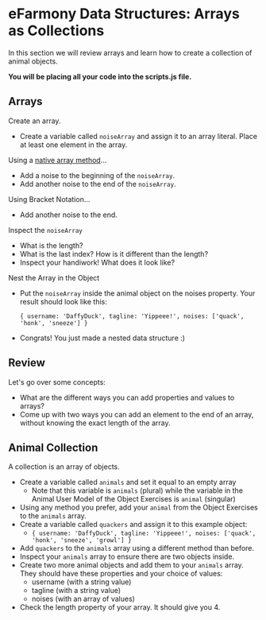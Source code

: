 # eFarmony Data Structures: Arrays as Collections

In this section we will review arrays and learn how to create a collection of animal objects.

__You will be placing all your code into the scripts.js file.__

## Arrays

Create an array.

- Create a variable called `noiseArray` and assign it to an array literal. Place at least one element in the array.

Using a [native array method](http://www.w3schools.com/jsref/jsref_obj_array.asp)...

- Add a noise to the beginning of the `noiseArray`.
- Add another noise to the end of the `noiseArray`.


Using Bracket Notation...

- Add another noise to the end.

Inspect the `noiseArray`

- What is the length?
- What is the last index? How is it different than the length?
- Inspect your handiwork! What does it look like?


Nest the Array in the Object
- Put the `noiseArray` inside the animal object on the noises property. Your result should look like this:

  `{ username: 'DaffyDuck', tagline: 'Yippeee!', noises: ['quack', 'honk', 'sneeze'] }`

- Congrats! You just made a nested data structure :)


## Review

Let's go over some concepts:

- What are the different ways you can add properties and values to arrays?
- Come up with two ways you can add an element to the end of an array, without knowing the exact length of the array.

## Animal Collection

A collection is an array of objects.

- Create a variable called `animals` and set it equal to an empty array
  - Note that this variable is `animals` (plural) while the variable in the Animal User Model of the Object Exercises is `animal` (singular)
- Using any method you prefer, add your `animal` from the Object Exercises to the `animals` array.
- Create a variable called `quackers` and assign it to this example object:
  - `{ username: 'DaffyDuck', tagline: 'Yippeee!', noises: ['quack', 'honk', 'sneeze', 'growl'] }`
- Add `quackers` to the `animals` array using a different method than before.
- Inspect your `animals` array to ensure there are two objects inside.
- Create two more animal objects and add them to your `animals` array. They should have these properties and your choice of values:
  - username (with a string value)
  - tagline (with a string value)
  - noises (with an array of values)
- Check the length property of your array. It should give you 4.
